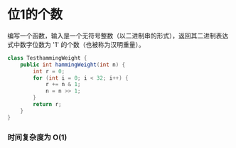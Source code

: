 # 位1的个数

编写一个函数，输入是一个无符号整数（以二进制串的形式），返回其二进制表达式中数字位数为 '1' 的个数（也被称为汉明重量）。

```java
class TesthammingWeight {
    public int hammingWeight(int n) {
        int r = 0;
        for (int i = 0; i < 32; i++) {
            r += n & 1;
            n = n >> 1;
        }
        return r;
    }
}
```

### 时间复杂度为 O(1)
